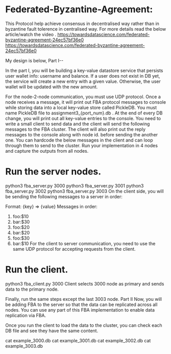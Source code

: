 # Federated-Byzantine-Agreement:
This Protocol help achieve consensus in decentralised way rather than in byzantine fault tolerence in centralised way.
For more details read the below article/watch the video .
https://towardsdatascience.com/federated-byzantine-agreement-24ec57bf36e0
https://towardsdatascience.com/federated-byzantine-agreement-24ec57bf36e0

My design is below,
Part I--

In the part I, you will be building a key-value datastore service that persists user wallet info: username and balance. If a user does not exist in DB yet, the service will create a new entry with a given value. Otherwise, the user wallet will be updated with the new amount.

For the node-2-node communication, you must use UDP protocol.
Once a node receives a message, it will print out FBA protocol messages to console while storing data into a local key-value store called PickleDB.
You must name PickleDB file to assignment3_{port_num}.db .
At the end of every DB change, you will print out all key-value entries to the console.
You need to write a small client to send data and the client will send the following messages to the FBA cluster.
The client will also print out the reply messages to the console along with node id. before sending the another one. You can hardcode the below messages in the client and can loop through them to send to the cluster.
Run your implementation in 4 nodes and capture the outputs from all nodes.
# Run the server nodes.
python3 fba_server.py 3000
python3 fba_server.py 3001
python3 fba_server.py 3002
python3 fba_server.py 3003
On the client side, you will be sending the following messages to a server in order:

Format: {key} => {value}
Messages in order:
1. foo:$10
2. bar:$30
3. foo:$20
4. bar:$20
5. foo:$30
6. bar:$10
For the client to server communication, you need to use the same UDP protocol for accepting requests from the client.

# Run the client.
python3 fba_client.py 3000
Client selects 3000 node as primary and sends data to the primary node.

Finally, run the same steps except the last 3003 node.
Part II
Now, you will be adding FBA to the server so that the data can be replicated across all nodes. You can use any part of this FBA implementation to enable data replication via FBA.

Once you run the client to load the data to the cluster, you can check each DB file and see they have the same content.

cat example_3000.db
cat example_3001.db
cat example_3002.db
cat example_3003.db
